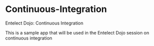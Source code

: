 # Continuous-Integration
Entelect Dojo: Continuous Integration

This is a sample app that will be used in the Entelect Dojo session on continuous integration
